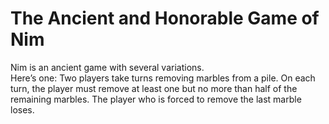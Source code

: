 # The Ancient and Honorable Game of Nim #

Nim is an ancient game with several variations.  
Here’s one: Two players take turns removing marbles from a pile. On each turn, the player must remove at least one but no more than half of the remaining marbles. The player who is forced to remove the last marble loses.
